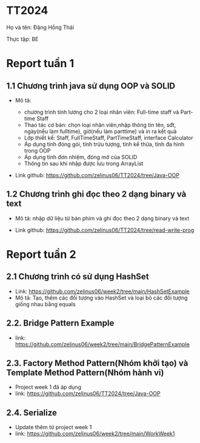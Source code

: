 # TT2024
Họ và tên: Đặng Hồng Thái

Thực tập: BE

# Report tuần 1

## 1.1 Chương trình java sử dụng OOP và SOLID
- Mô tả:
  + chương trình tính lương cho 2 loại nhân viên: Full-time staff và Part-time Staff
  + Thao tác cơ bản: chọn loại nhân viên,nhập thông tin tên, sđt, ngày(nếu làm fulltime), giờ(nếu làm parttime) và in ra kết quả
  + Lớp thiết kế: Staff, FullTimeStaff, PartTimeStaff, interface Calculator
  + Áp dụng tính đóng gói, tính trừu tượng, tính kế thừa, tính đa hình trong OOP
  + Áp dụng tính đơn nhiệm, đóng mở của SOLID
  + Thông tin sau khi nhập được lưu trong ArrayList
 
- Link github: https://github.com/zelinus06/TT2024/tree/Java-OOP
    
## 1.2 Chương trình ghi đọc theo 2 dạng binary và text

- Mô tả: nhập dữ liệu từ bàn phím và ghi đọc theo 2 dạng binary và text

- Link github: https://github.com/zelinus06/TT2024/tree/read-write-prog

# Report tuần 2
## 2.1 Chương trình có sử dụng HashSet
- Link: https://github.com/zelinus06/week2/tree/main/HashSetExample
- Mô tả: Tạo, thêm các đối tượng vào HashSet và loại bỏ các đối tượng giống nhau bằng equals
## 2.2. Bridge Pattern Example
- link: https://github.com/zelinus06/week2/tree/main/BridgePatternExample
## 2.3. Factory Method Pattern(Nhóm khởi tạo) và Template Method Pattern(Nhóm hành vi)
- Project week 1 đã áp dụng
- link: https://github.com/zelinus06/TT2024/tree/Java-OOP
## 2.4. Serialize
- Update thêm từ project week 1
- link: https://github.com/zelinus06/week2/tree/main/WorkWeek1
